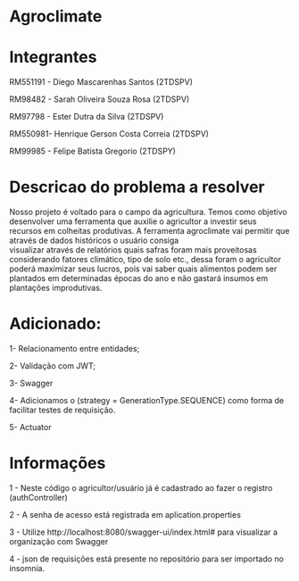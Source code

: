 # Agroclimate 

# Integrantes

RM551191 - Diego Mascarenhas Santos (2TDSPV)

RM98482 - Sarah Oliveira Souza Rosa (2TDSPV)

RM97798 - Ester Dutra da Silva  (2TDSPV)

RM550981- Henrique Gerson Costa Correia (2TDSPV)

RM99985 - Felipe Batista Gregorio (2TDSPY)


# Descricao do problema a resolver

Nosso projeto é voltado para o campo da agricultura. Temos como objetivo desenvolver
uma ferramenta que auxilie o agricultor a investir seus recursos em colheitas produtivas.
A ferramenta agroclimate vai permitir que através de dados históricos o usuário consiga  
visualizar através de relatórios quais safras foram mais proveitosas considerando fatores
climático, tipo de solo etc., dessa foram o agricultor poderá maximizar seus lucros, pois vai
saber quais alimentos podem ser plantados em determinadas épocas do ano e não gastará
insumos em plantações improdutivas.


# Adicionado: 
1- Relacionamento entre entidades;

2- Validação com JWT;

3- Swagger

4- Adicionamos o (strategy = GenerationType.SEQUENCE) como forma de facilitar testes de requisição.

5- Actuator

# Informações

1 - Neste código o agricultor/usuário já é cadastrado ao fazer o registro (authController)

2 - A senha de acesso está registrada em aplication.properties

3 - Utilize http://localhost:8080/swagger-ui/index.html# para visualizar a organização com Swagger

4 - json de requisições está presente no repositório para ser importado no insomnia.
